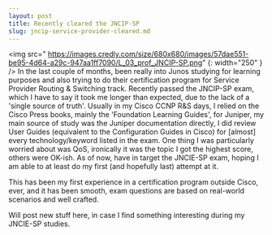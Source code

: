 ```yaml
---
layout: post
title: Recently cleared the JNCIP-SP 
slug: jncip-service-provider-cleared.md
---
```


<img src=" https://images.credly.com/size/680x680/images/57dae551-be95-4d64-a29c-947aa1ff7090/L_03_prof_JNCIP-SP.png" {: width="250" } /> 
In the last couple of months, been really into Junos studying for learning purposes and also trying to do their certification program for Service Provider Routing & Switching track. Recently passed the JNCIP-SP exam, which I have to say it took me longer than expected, due to the lack of a 'single source of truth'. Usually in my Cisco CCNP R&S days, I relied on the Cisco Press books, mainly the 'Foundation Learning Guides', for Juniper, my main source of study was the Juniper documentation directly, I did review User Guides (equivalent to the Configuration Guides in Cisco) for [almost] every technology/keyword listed in the exam. One thing I was particularly worried about was QoS, ironically it was the topic I got the highest score, others were OK-ish. As of now, have in target the JNCIE-SP exam, hoping I am able to at least do my first (and hopefully last) attempt at it.

This has been my first experience in a certification program outside Cisco, ever, and it has been smooth, exam questions are based on real-world scenarios and well crafted.

Will post new stuff here, in case I find something interesting during my JNCIE-SP studies.
